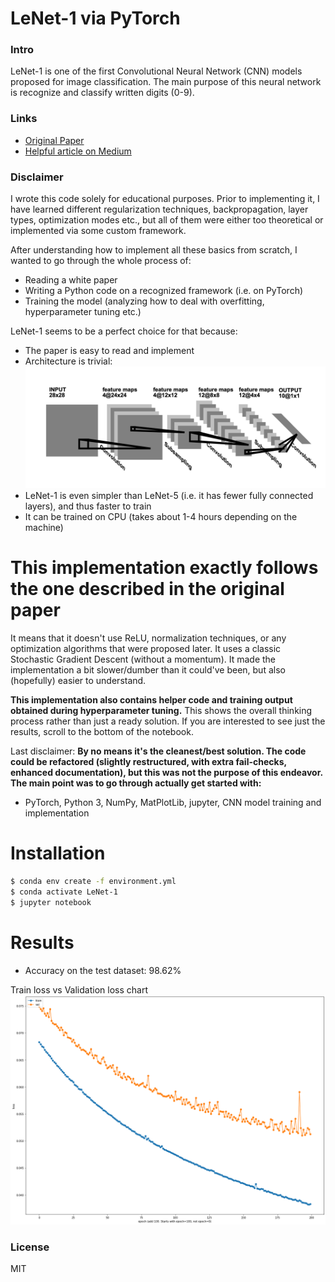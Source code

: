 # LeNet-1 via PyTorch

### Intro
LeNet-1 is one of the first Convolutional Neural Network (CNN) models proposed for image classification.
The main purpose of this neural network is recognize and classify written digits (0-9).

### Links
- [Original Paper](http://yann.lecun.com/exdb/publis/pdf/lecun-90c.pdf)
- [Helpful article on Medium](https://medium.com/@sh.tsang/paper-brief-review-of-lenet-1-lenet-4-lenet-5-boosted-lenet-4-image-classification-1f5f809dbf17)

### Disclaimer

I wrote this code solely for educational purposes. Prior to implementing it, I have learned different regularization techniques, backpropagation, layer types, optimization modes etc., but all of them were either too theoretical or implemented via some custom framework.

After understanding how to implement all these basics from scratch, I wanted to go through the whole process of:
- Reading a white paper
- Writing a Python code on a recognized framework (i.e. on PyTorch)
- Training the model (analyzing how to deal with overfitting, hyperparameter tuning etc.)

LeNet-1 seems to be a perfect choice for that because:
- The paper is easy to read and implement
- Architecture is trivial:
![Image of the architecture](https://github.com/grvk/lenet-1/blob/master/data/LeNet-1-architecture.png?raw=true)
- LeNet-1 is even simpler than LeNet-5 (i.e. it has fewer fully connected layers), and thus faster to train
- It can be trained on CPU (takes about 1-4 hours depending on the machine)

# This implementation exactly follows the one described in the original paper
It means that it doesn't use ReLU, normalization techniques, or any optimization algorithms that were proposed later. It uses a classic Stochastic Gradient Descent (without a momentum). It made the implementation a bit slower/dumber than it could've been, but also (hopefully) easier to understand.

**This implementation also contains helper code and training output obtained during hyperparameter tuning.** This shows the overall thinking process rather than just a ready solution. If you are interested to see just the results, scroll to the bottom of the notebook.

Last disclaimer: **By no means it's the cleanest/best solution. The code could be refactored (slightly restructured, with extra fail-checks, enhanced documentation), but this was not the purpose of this endeavor. The main point was to go through actually get started with:**
- PyTorch, Python 3, NumPy, MatPlotLib, jupyter, CNN model training and implementation

# Installation

```sh
$ conda env create -f environment.yml
$ conda activate LeNet-1
$ jupyter notebook
```

# Results
- Accuracy on the test dataset: 98.62%

Train loss vs Validation loss chart
![Chart image](https://github.com/grvk/lenet-1/blob/master/data/optim_model_loss_chart.png?raw=true)

### License
MIT
